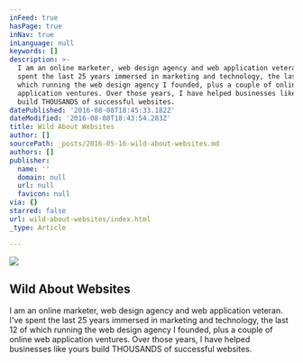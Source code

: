 ```yaml
---
inFeed: true
hasPage: true
inNav: true
inLanguage: null
keywords: []
description: >-
  I am an online marketer, web design agency and web application veteran. I've
  spent the last 25 years immersed in marketing and technology, the last 12 of
  which running the web design agency I founded, plus a couple of online web
  application ventures. Over those years, I have helped businesses like yours
  build THOUSANDS of successful websites.
datePublished: '2016-08-08T18:45:33.182Z'
dateModified: '2016-08-08T18:43:54.283Z'
title: Wild About Websites
author: []
sourcePath: _posts/2016-05-16-wild-about-websites.md
authors: []
publisher:
  name: ''
  domain: null
  url: null
  favicon: null
via: {}
starred: false
url: wild-about-websites/index.html
_type: Article

---
```

<article style=""><img src="http://wildaboutwebsites.com/wp-content/uploads/2016/05/image3.jpeg" /><h1>Wild About Websites</h1><p>I am an online marketer, web design agency and web application veteran. I've spent the last 25 years immersed in marketing and technology, the last 12 of which running the web design agency I founded, plus a couple of online web application ventures. Over those years, I have helped businesses like yours build THOUSANDS of successful websites.</p></article>